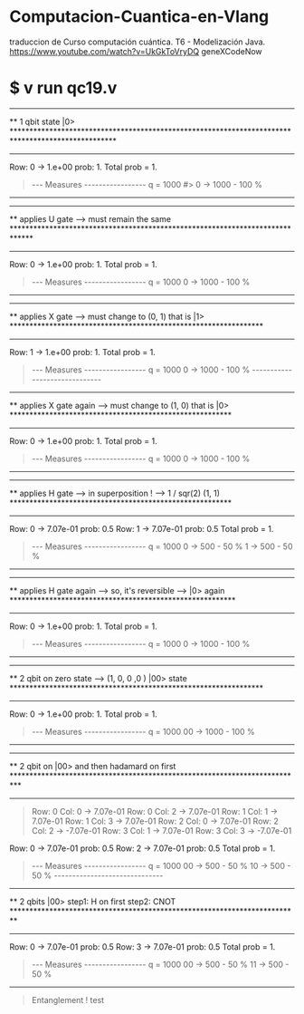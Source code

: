 # Computacion-Cuantica-en-Vlang
traduccion de Curso computación cuántica. T6 - Modelización Java.
https://www.youtube.com/watch?v=UkGkToVryDQ
geneXCodeNow
# $ v run qc19.v

************************************************************************************************************************
**  1 qbit state |0>  **************************************************************************************************
************************************************************************************************************************
 Row: 0 ->  1.e+00 prob: 1.
 Total prob = 1.

 > --- Measures ----------------- q = 1000
 #> 0 -> 1000 - 100 % 
   ------------------------------ 
  

************************************************************************************************************************
** applies U gate --> must remain the same *****************************************************************************
************************************************************************************************************************
 Row: 0 ->  1.e+00 prob: 1.
 Total prob = 1.

 > --- Measures ----------------- q = 1000 
   0 -> 1000 - 100 % 
   ------------------------------ 
  

************************************************************************************************************************
** applies X gate --> must change to (0, 1) that is |1> ****************************************************************
************************************************************************************************************************
 Row: 1 ->  1.e+00 prob: 1.
 Total prob = 1.

   > --- Measures ----------------- q = 1000 
     0 -> 1000 - 100 % 
     ------------------------------ 
    

************************************************************************************************************************
** applies X gate again --> must change to (1, 0)  that is |0>  ********************************************************
************************************************************************************************************************
 Row: 0 ->  1.e+00 prob: 1.
 Total prob = 1.

 > --- Measures ----------------- q = 1000 
   0 -> 1000 - 100 % 
   ------------------------------ 
  

************************************************************************************************************************
**  applies H gate --> in superposition ! --> 1 / sqr(2) (1, 1) ********************************************************
************************************************************************************************************************
 Row: 0 ->  7.07e-01 prob: 0.5
 Row: 1 ->  7.07e-01 prob: 0.5
 Total prob = 1.

 > --- Measures ----------------- q = 1000 
   0 -> 500 - 50 % 
   1 -> 500 - 50 % 
   ------------------------------ 
  

************************************************************************************************************************
**  applies H gate again --> so, it's reversible --> |0> again *********************************************************
************************************************************************************************************************
 Row: 0 ->  1.e+00 prob: 1.
 Total prob = 1.

 > --- Measures ----------------- q = 1000 
   0 -> 1000 - 100 % 
   ------------------------------ 
  

************************************************************************************************************************
**  2 qbit on zero state --> (1, 0, 0 ,0 )   |00> state ****************************************************************
************************************************************************************************************************
 Row: 0 ->  1.e+00 prob: 1.
 Total prob = 1.

 > --- Measures ----------------- q = 1000 
   00 -> 1000 - 100 % 
   ------------------------------ 
  

************************************************************************************************************************
**  2 qbit on |00> and then hadamard on first **************************************************************************
************************************************************************************************************************
   > Row: 0 Col: 0 ->  7.07e-01
     Row: 0 Col: 2 ->  7.07e-01
     Row: 1 Col: 1 ->  7.07e-01
     Row: 1 Col: 3 ->  7.07e-01
     Row: 2 Col: 0 ->  7.07e-01
     Row: 2 Col: 2 -> -7.07e-01
     Row: 3 Col: 1 ->  7.07e-01
     Row: 3 Col: 3 -> -7.07e-01
    
 Row: 0 ->  7.07e-01 prob: 0.5
 Row: 2 ->  7.07e-01 prob: 0.5
 Total prob = 1.

   > --- Measures ----------------- q = 1000 
     00 -> 500 - 50 % 
     10 -> 500 - 50 % 
     ------------------------------ 
    

************************************************************************************************************************
**  2 qbits |00> step1: H on first step2: CNOT *************************************************************************
************************************************************************************************************************
 Row: 0 ->  7.07e-01 prob: 0.5
 Row: 3 ->  7.07e-01 prob: 0.5
 Total prob = 1.

 > --- Measures ----------------- q = 1000 
   00 -> 500 - 50 % 
   11 -> 500 - 50 % 
   ------------------------------ 
  
   >Entanglement !
test
